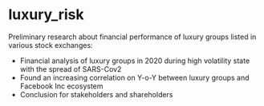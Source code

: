 # luxury_risk
Preliminary research about financial performance of luxury groups listed in various stock exchanges:

- Financial analysis of luxury groups in 2020 during high volatility state with the spread of SARS-Cov2
- Found an increasing correlation on Y-o-Y between luxury groups and Facebook Inc ecosystem
- Conclusion for stakeholders and shareholders 
